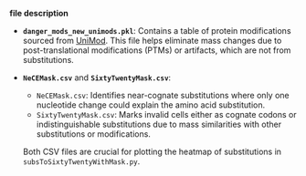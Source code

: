 **file description**

- **`danger_mods_new_unimods.pkl`**: Contains a table of protein modifications sourced from [UniMod](https://www.unimod.org/). This file helps eliminate mass changes due to post-translational modifications (PTMs) or artifacts, which are not from substitutions.

- **`NeCEMask.csv`** and **`SixtyTwentyMask.csv`**:
  - `NeCEMask.csv`: Identifies near-cognate substitutions where only one nucleotide change could explain the amino acid substitution.
  - `SixtyTwentyMask.csv`: Marks invalid cells either as cognate codons or indistinguishable substitutions due to mass similarities with other substitutions or modifications.

  Both CSV files are crucial for plotting the heatmap of substitutions in `subsToSixtyTwentyWithMask.py`.
